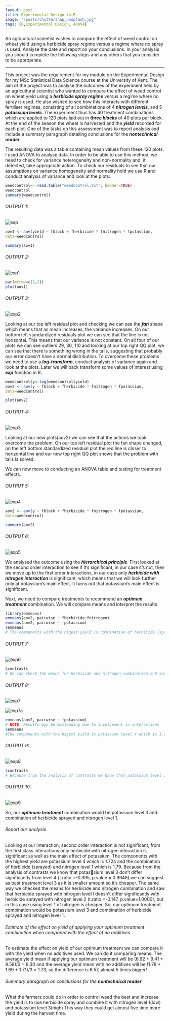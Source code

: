 ```yaml
---
layout: post
title: Experimental Design in R
image: "/posts/chuttersnap_unsplash.jpg"
tags: [R,Experimental Design, ANOVA]
---
```

An agricultural scientist wishes to compare the effect of weed control on wheat yield using a herbicide spray regime versus a regime where no spray is used. Analyse the date and report on your conclusions. In your analysis you should complete the following steps and any others that you consider to be appropriate.

---
This project was the requirement for my module on the Experimental Design for my MSc Statistical Data Science course at the University of Kent. The aim of the project was to analyse the outcomes of the experiment held by an agricultural scientist who wanted to compare the effect of weed control on wheat yield using a ***herbicide spray regime*** versus a regime where no spray is used. He also wished to see how this interacts with different fertiliser regimes, consisting of all combinations of 4 ***nitrogen levels***, and 5 ***potassium levels***. The experiment thus has 40 treatment combinations which are applied to 120 plots laid out in ***three blocks*** of 40 plots per block. At the end of the season the wheat is harvested and the ***yield*** recorded for each plot. One of the tasks on this assessment was to report analysis and include a summary paragraph detailing conclusions for the ***nontechnical reader***. 

The resulting data was a table containing mean values from these 120 plots. I used ANOVA to analyse data. In order to be able to use this method, we need to check for variance heterogeneity and non-normality and, if detected, take appropriate action. To check our residuals to see that our assumptions on variance homogeneity and normality hold we use R and conduct analysis of variance and look at the plots:

```r
weedcontrol<- read.table("weedcontrol.txt", header=TRUE)
weedcontrol
summary(weedcontrol)
```

###### OUTPUT 1:
![exp](/img/posts/exp.png "exp")

```r
aov1 <- aov(yield ~ fblock + fherbicide * fnitrogen * fpotassium,
data=weedcontrol)

summary(aov1)
```
###### OUTPUT 2:
![exp1](/img/posts/exp1.png "exp1")

```r
par(mfrow=c(2,2))
plot(aov1)
```
###### OUTPUT 3:
![exp2](/img/posts/exp2.png "exp2")

Looking at our top left residual plot and checking we can see the ***fan*** shape which means that as mean increases, the variance increases. On our
bottom left standardized residuals plot we can see that the line is not horizontal. This means that our variance is not constant. On all four of our plots we can see outliers 29, 30, 110 and looking at our top right QQ plot, we can see that there is something wrong in the tails, suggesting that probably our error doesn’t have a normal distribution.
To overcome these problems we need to use a ***log-transform***, conduct analysis of variance again and look at the plots. Later we will back transform some values of interest using ***exp*** function in R.

```r
weedcontrol$y<-log(weedcontrol$yield)
aov2 <- aov(y ~ fblock + fherbicide * fnitrogen * fpotassium,
data=weedcontrol)

plot(aov2)
```

###### OUTPUT 4:
![exp3](/img/posts/exp3.png "exp3")

Looking at our new plots(aov2) we can see that the actions we took overcome the problem. On our top left residual plot the fan shape changed, on the left bottom standardized residual plot the red line is closer to horizontal line and our new top right QQ plot shows that the problem with tails is solved.

We can now move to conducting an ANOVA table and testing for treatment effects.

###### OUTPUT 5:
![exp4](/img/posts/exp4.png "exp4")

```r
aov2 <- aov(y ~ fblock + fherbicide * fnitrogen * fpotassium,
data=weedcontrol)

summary(aov2)
```


###### OUTPUT 6:
![exp5](/img/posts/exp5.png "exp5")

We analysed the outcome using the ***hierarchical principle***. First looked at the second order interaction to see if it’s significant, in our case it’s not, then we move up
to the first order interactions, in our case only ***herbicide with nitrogen interaction*** is significant, which means that we will look further only at potassium’s main effect. It turns out that potassium’s main effect is significant.

Next, we need to compare treatments to recommend an ***optimum treatment*** combination. We will compare means and interpret the results

```r
library(emmeans)
emmeans(aov2, pairwise ~ fherbicide:fnitrogen)
emmeans(aov2, pairwise ~ fpotassium)
$emmeans
# The components with the higest yield is combination of herbicide (sprayed) and nitrogen level 1 which is 1.79
```

###### OUTPUT 7:
![exp6](/img/posts/exp6.png "exp6")

```r
$contrasts
# We can check the means for herbicide and nitrogen combination and see that herbicide sprayed with nitrogen level l doesn’t differ significantly with herbicide sprayed with nitrogen level 2 (t.ratio =-0.147, p.value=1.0000), but in this case using level 1 of nitrogen is cheaper
```

###### OUTPUT 8:
![exp7](/img/posts/exp7.png "exp7")

![exp7a](/img/posts/exp7a.png "exp7a")

```r
emmeans(aov2, pairwise ~ fpotassium)
# NOTE: Results may be misleading due to involvement in interactions
$emmeans
#The components with the higest yield is potassium level 4 which is 1.724. 
```

###### OUTPUT 9:
![exp8](/img/posts/exp8.png "exp8")

```r
$contrasts
# Because from the analysis of contrasts we know that potassium level 3 don’t differ significantly from level 4 (t.ratio =-0.395, p.value = 0.9948) we can suggest as best treatment level 3 as it is smaller amount so it’s cheaper!
```
###### OUTPUT 10:
![exp9](/img/posts/exp9.png "exp9")

 So, our ***optimum treatment*** combination would be potassium
level 3 and combination of herbicide sprayed and nitrogen level 1.

###### Report our analysis 

Looking at our interaction, second order interaction is not significant, from the first class interactions only herbicide with nitrogen interaction is significant as well as the main effect of potassium. The components with the highest yield are potassium level 4 which is 1.724 and the combination of herbicide (sprayed) and nitrogen level 1
which is 1.79. Because from the analysis of contrasts we know that potassium level 3 don’t differ significantly from level 4 (t.ratio =-0.395, p.value = 0.9948) we can suggest as best treatment level 3 as it is smaller amount so it’s cheaper. The same way we checked the means for herbicide and nitrogen combination and saw that herbicide sprayed with nitrogen level l doesn’t differ significantly with herbicide sprayed with nitrogen level 2 (t.ratio =-0.147, p.value=1.0000), but in this case using level 1 of nitrogen is cheaper. So, our optimum treatment combination would be potassium level 3 and combination of herbicide sprayed and nitrogen level 1.

###### Estimate of the effect on yield of applying your optimum treatment combination when compared with the effect of no additives

To estimate the effect on yield of our optimum treatment we can compare it with the yield when no additives used. We can do it comparing means. The average yield mean if applying our optimum treatment will be (6.92 + 9.41 + 8.58)/3 = 8.30 and the average yield mean with no additives will be (1.78 + 1.69 + 1.71)/3 = 1.73, so the difference is 6.57, almost 5 times bigger!

###### Summary paragraph on conclusions for the ***nontechnical reader***

What the farmers could do in order to control weed the best and increase the yield is to use herbicide spray and combine it with nitrogen level 1(low) and potassium level 3(high) This way they could get almost five time more yield during the harvest time.



